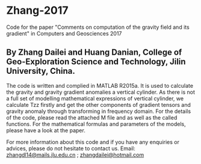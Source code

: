 # Zhang-2017
Code for the paper "Comments on computation of the gravity field and its gradient" in Computers and Geosciences 2017

By Zhang Dailei and Huang Danian, College of Geo-Exploration Science and Technology, Jilin University, China. 
-----------------------------------------------------------------------------------------------------------------------

The code is written and complied in MATLAB R2015a. It is used to calculate the gravity and gravity gradient anomalies a vertical 
cylinder. As there is not a full set of modelling mathematical expressions of vertical cylinder, we calculate Tzz firstly and
get the other components of gradient tensors and gravity anomaly through transforming in frequency domain. For the details of the
code, please read the attached M file and as well as the called functions. For the mathematical formulas and parameters of the
models, please have a look at the paper. 

For more information about this code and if you have any enquiries or advices, please do not hesitate to contact us. 
Email: zhangdl14@mails.jlu.edu.cn ; zhangdailei@hotmail.com
